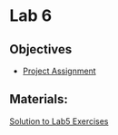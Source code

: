 # Lab 6

## Objectives
+ [Project Assignment](https://github.com/smduarte/spbd-2425/blob/main/docs/labs/proj/spbp2425_tp1.ipynb)

## Materials:
[Solution to Lab5 Exercises](https://github.com/smduarte/spbd-2425/blob/main/docs/labs/lab6/SPBD_Labs_spark3_exercise_solution.ipynb)

